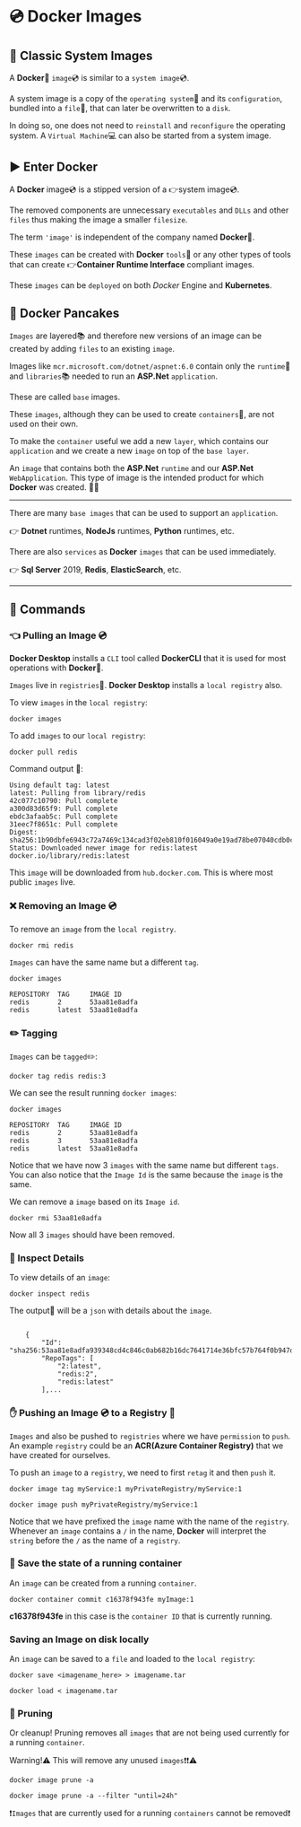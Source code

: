 # :cd: Docker Images

## :older_man: Classic System Images

A **Docker**:whale2: `image`:cd: is similar to a `system image`:cd:. 

A system image is a copy of the `operating system`:penguin: and its `configuration`, bundled into a `file`:file_folder:, that can later be overwritten to a `disk`.

 In doing so, one does not need to `reinstall` and `reconfigure` the operating system. A `Virtual Machine`:computer: can also be started from a system image.

## :arrow_forward: Enter Docker

A **Docker** image:cd: is a stipped version of a :point_right:system image:cd:. 

The removed components are unnecessary `executables` and `DLLs` and other `files` thus making the image a smaller `filesize`.

The term `'image'` is independent of the company named **Docker**:whale2:. 

These `images` can be created with **Docker** `tools`:hammer: or any other types of tools that can create :point_right:**Container Runtime Interface** compliant images. 

These `images` can be `deployed` on both *Docker* Engine and **Kubernetes**.

## :birthday: Docker Pancakes

`Images` are layered:books: and therefore new versions of an image can be created by adding `files` to an existing `image`.

Images like `mcr.microsoft.com/dotnet/aspnet:6.0` contain only the `runtime`:runner: and `libraries`:books: needed to run an **ASP.Net** `application`. 

These are called `base` images.

These `images`, although they can be used to create `containers`:arrows_counterclockwise:, are not used on their own.

To make the `container` useful we add a new `layer`, which contains our `application` and we create a new `image` on top of the `base layer`.

An `image` that contains both the **ASP.Net** `runtime` and our **ASP.Net** `WebApplication`.
This type of image is the intended product for which **Docker** was created. :balloon::smile:

----
There are many `base images` that can be used to support an `application`. 

:point_right:  **Dotnet** runtimes, **NodeJs** runtimes, **Python** runtimes, etc.

There are also `services` as **Docker** `images` that can be used immediately.

:point_right: **Sql Server** 2019, **Redis**, **ElasticSearch**, etc.

---
## :blue_book: Commands

### :point_left: Pulling an Image :cd:

**Docker Desktop** installs a `CLI` tool called **DockerCLI** that 
it is used for most operations with **Docker**:whale2:.

`Images` live in `registries`:scroll:. **Docker Desktop** installs a `local registry` also.

To view `images` in the `local registry`:
```
docker images
```
To add `images` to our `local registry`:
```
docker pull redis
```
Command output :mag_right::
```
Using default tag: latest
latest: Pulling from library/redis
42c077c10790: Pull complete
a300d83d65f9: Pull complete
ebdc3afaab5c: Pull complete
31eec7f8651c: Pull complete
Digest: sha256:1b90dbfe6943c72a7469c134cad3f02eb810f016049a0e19ad78be07040cdb0c
Status: Downloaded newer image for redis:latest
docker.io/library/redis:latest
```
This `image` will be downloaded from `hub.docker.com`. This is where most public `images` live. 

### :x: Removing an Image :cd:
To remove an `image` from the `local registry`.
```
docker rmi redis
```
`Images` can have the same name but a different `tag`. 

```
docker images

REPOSITORY  TAG     IMAGE ID
redis       2       53aa81e8adfa 
redis       latest  53aa81e8adfa
```

### :pencil2: Tagging
`Images` can be `tagged`:pencil2::
```
docker tag redis redis:3 
```

We can see the result running `docker images`:
```
docker images

REPOSITORY  TAG     IMAGE ID
redis       2       53aa81e8adfa
redis       3       53aa81e8adfa    
redis       latest  53aa81e8adfa
```
Notice that we have now 3 `images` with the same name but different `tags`. 
You can also notice that the `Image Id` is the same because the `image` is the same.

We can remove a `image` based on its `Image id`.
```
docker rmi 53aa81e8adfa
```
Now all 3 `images` should have been removed.

### :mag_right: Inspect Details 
To view details of an `image`:
```
docker inspect redis
```
The output:mag_right: will be a `json` with details about the `image`.

```

    {
        "Id": "sha256:53aa81e8adfa939348cd4c846c0ab682b16dc7641714e36bfc57b764f0b947dc",
        "RepoTags": [
            "2:latest",
            "redis:2",
            "redis:latest"
        ],...
```

### :hand: Pushing an Image :cd: to a Registry :scroll:

`Images` and also be pushed to `registries` where we have `permission` to `push`. 
An example `registry` could be an **ACR(Azure Container Registry)** that we have created 
for ourselves.

 To push an `image` to a `registry`, we need to first `retag` it and then `push` it.

```
docker image tag myService:1 myPrivateRegistry/myService:1
```
```
docker image push myPrivateRegistry/myService:1
```
Notice that we have prefixed the `image` name with the name of the `registry`. 
Whenever an `image` contains a `/` in the name, **Docker** will interpret the `string` before the `/` as the name of a `registry`. 

### :floppy_disk: Save the state of a running container

An `image` can be created from a running `container`.
```
docker container commit c16378f943fe myImage:1
```
**c16378f943fe** in this case is the `container ID` that is currently running.

### Saving an Image on disk locally

An `image` can be saved to a `file` and loaded to the `local registry`:

```
docker save <imagename_here> > imagename.tar
```
```
docker load < imagename.tar
```

### :hocho: Pruning
Or cleanup! Pruning removes all `images` that are not being used currently for a running `container`.

Warning!:warning: This will remove any unused `images`:heavy_exclamation_mark::heavy_exclamation_mark::warning:
```
docker image prune -a
```
```
docker image prune -a --filter "until=24h"
```

:heavy_exclamation_mark:`Images` that are currently used for a running `containers` cannot be removed:heavy_exclamation_mark: